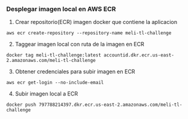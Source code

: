 ### Desplegar imagen local en AWS ECR 
1. Crear repositorio(ECR) imagen docker que contiene la aplicacion
```
aws ecr create-repository --repository-name meli-tl-challenge
```
2. Taggear imagen local con ruta de la imagen en ECR
```
docker tag meli-tl-challenge:latest accountid.dkr.ecr.us-east-2.amazonaws.com/meli-tl-challenge
```
3. Obtener credenciales para subir imagen en ECR
```
aws ecr get-login --no-include-email
```
4. Subir imagen local a ECR
```
docker push 797788214397.dkr.ecr.us-east-2.amazonaws.com/meli-tl-challenge
```